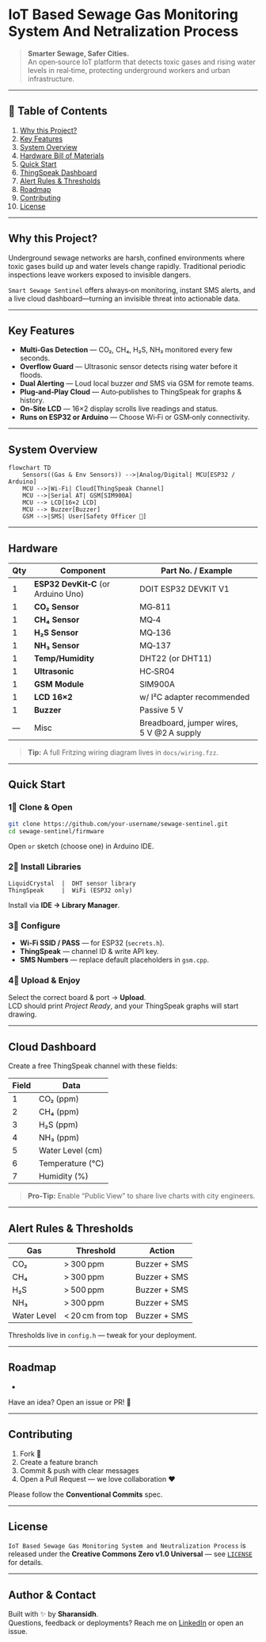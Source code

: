 # IoT Based Sewage Gas Monitoring System And Netralization Process

> **Smarter Sewage, Safer Cities.**\
> An open‑source IoT platform that detects toxic gases and rising water levels in real‑time, protecting underground workers and urban infrastructure.

&#x20;&#x20;


---

## 📜 Table of Contents

1. [Why this Project?](#why-this-project)
2. [Key Features](#key-features)
3. [System Overview](#system-overview)
4. [Hardware Bill of Materials](#hardware)
5. [Quick Start](#quick-start)
6. [ThingSpeak Dashboard](#cloud-dashboard)
7. [Alert Rules & Thresholds](#alert-rules--thresholds)
8. [Roadmap](#roadmap)
9. [Contributing](#contributing)
10. [License](#license)

---

## Why this Project?

Underground sewage networks are harsh, confined environments where toxic gases build up and water levels change rapidly. Traditional periodic inspections leave workers exposed to invisible dangers.

`Smart Sewage Sentinel` offers always‑on monitoring, instant SMS alerts, and a live cloud dashboard—turning an invisible threat into actionable data.

---

## Key Features

- **Multi‑Gas Detection** — CO₂, CH₄, H₂S, NH₃ monitored every few seconds.
- **Overflow Guard** — Ultrasonic sensor detects rising water before it floods.
- **Dual Alerting** — Loud local buzzer *and* SMS via GSM for remote teams.
- **Plug‑and‑Play Cloud** — Auto‑publishes to ThingSpeak for graphs & history.
- **On‑Site LCD** — 16×2 display scrolls live readings and status.
- **Runs on ESP32 or Arduino** — Choose Wi‑Fi or GSM‑only connectivity.

---

## System Overview

```mermaid
flowchart TD
    Sensors((Gas & Env Sensors)) -->|Analog/Digital| MCU[ESP32 / Arduino]
    MCU -->|Wi‑Fi| Cloud[ThingSpeak Channel]
    MCU -->|Serial AT| GSM[SIM900A]
    MCU --> LCD[16×2 LCD]
    MCU --> Buzzer[Buzzer]
    GSM -->|SMS| User[Safety Officer 📱]
```

---

## Hardware

| Qty | Component                           | Part No. / Example                        |
| --- | ----------------------------------- | ----------------------------------------- |
| 1   | **ESP32 DevKit‑C** (or Arduino Uno) | DOIT ESP32 DEVKIT V1                      |
| 1   | **CO₂ Sensor**                      | MG‑811                                    |
| 1   | **CH₄ Sensor**                      | MQ‑4                                      |
| 1   | **H₂S Sensor**                      | MQ‑136                                    |
| 1   | **NH₃ Sensor**                      | MQ‑137                                    |
| 1   | **Temp/Humidity**                   | DHT22 (or DHT11)                          |
| 1   | **Ultrasonic**                      | HC‑SR04                                   |
| 1   | **GSM Module**                      | SIM900A                                   |
| 1   | **LCD 16×2**                        | w/ I²C adapter recommended                |
| 1   | **Buzzer**                          | Passive 5 V                               |
| —   | Misc                                | Breadboard, jumper wires, 5 V @2 A supply |

> **Tip:** A full Fritzing wiring diagram lives in `docs/wiring.fzz`.

---

## Quick Start

### 1⃣ Clone & Open

```bash
git clone https://github.com/your‑username/sewage‑sentinel.git
cd sewage‑sentinel/firmware
```

Open `or` sketch (choose one) in Arduino IDE.

### 2⃣ Install Libraries

```
LiquidCrystal  |  DHT sensor library
ThingSpeak     |  WiFi (ESP32 only)
```

Install via **IDE → Library Manager**.

### 3⃣ Configure

- **Wi‑Fi SSID / PASS** — for ESP32 (`secrets.h`).
- **ThingSpeak** — channel ID & write API key.
- **SMS Numbers** — replace default placeholders in `gsm.cpp`.

### 4⃣ Upload & Enjoy

Select the correct board & port → **Upload**.\
LCD should print *Project Ready*, and your ThingSpeak graphs will start drawing.

---

## Cloud Dashboard

Create a free ThingSpeak channel with these fields:

| Field | Data             |
| ----- | ---------------- |
| 1     | CO₂ (ppm)        |
| 2     | CH₄ (ppm)        |
| 3     | H₂S (ppm)        |
| 4     | NH₃ (ppm)        |
| 5     | Water Level (cm) |
| 6     | Temperature (°C) |
| 7     | Humidity (%)     |

> **Pro‑Tip:** Enable “Public View” to share live charts with city engineers.

---

## Alert Rules & Thresholds

| Gas         | Threshold        | Action       |
| ----------- | ---------------- | ------------ |
| CO₂         | > 300 ppm        | Buzzer + SMS |
| CH₄         | > 300 ppm        | Buzzer + SMS |
| H₂S         | > 500 ppm        | Buzzer + SMS |
| NH₃         | > 300 ppm        | Buzzer + SMS |
| Water Level | < 20 cm from top | Buzzer + SMS |

Thresholds live in `config.h` — tweak for your deployment.

---

## Roadmap

-

Have an idea? Open an issue or PR! 🚀

---

## Contributing

1. Fork 🎉
2. Create a feature branch
3. Commit & push with clear messages
4. Open a Pull Request — we love collaboration ❤

Please follow the **Conventional Commits** spec.

---

## License

`IoT Based Sewage Gas Monitoring System and Neutralization Process` is released under the **Creative Commons Zero v1.0 Universal** — see [`LICENSE`](LICENSE) for details.

---

## Author & Contact

Built with ✨ by **Sharansidh**.\
Questions, feedback or deployments? Reach me on [LinkedIn](https://www.linkedin.com/in/sharansidh0301/) or open an issue.

